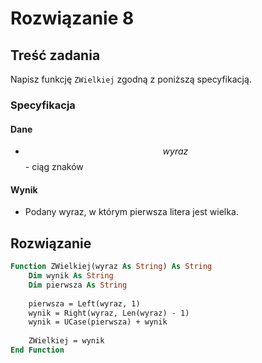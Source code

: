 # Rozwiązanie 8

## Treść zadania

Napisz funkcję `ZWielkiej` zgodną z poniższą specyfikacją.

### Specyfikacja

#### Dane

* $$wyraz$$ - ciąg znaków

#### Wynik

* Podany wyraz, w którym pierwsza litera jest wielka.

## Rozwiązanie

```vb
Function ZWielkiej(wyraz As String) As String
    Dim wynik As String
    Dim pierwsza As String
    
    pierwsza = Left(wyraz, 1)
    wynik = Right(wyraz, Len(wyraz) - 1)
    wynik = UCase(pierwsza) + wynik
    
    ZWielkiej = wynik
End Function

```
